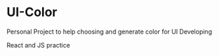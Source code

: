 # UI-Color
Personal Project to help choosing and generate color for UI Developing

React and JS practice

